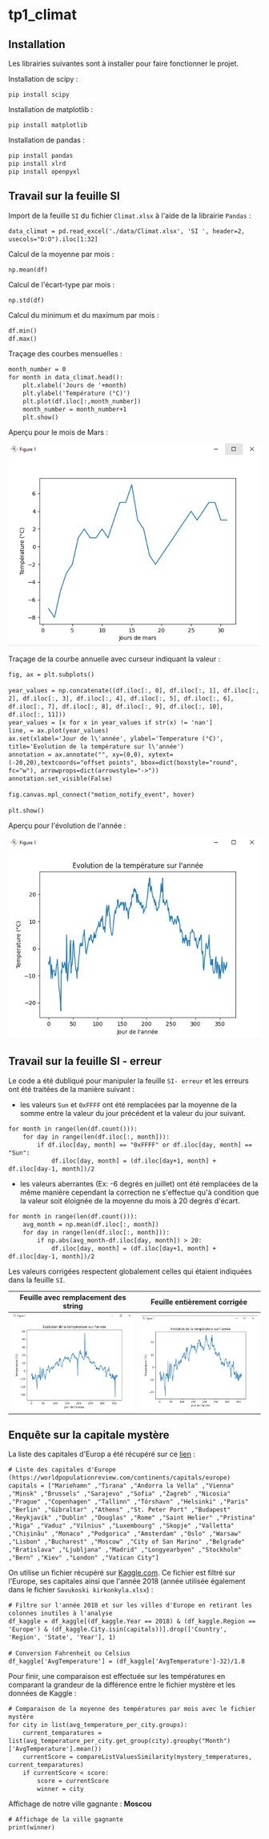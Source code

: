 # tp1_climat

## Installation

Les librairies suivantes sont à installer pour faire fonctionner le projet.

Installation de scipy :
```
pip install scipy
```
Installation de matplotlib :
```
pip install matplotlib
```
Installation de pandas :
```
pip install pandas
pip install xlrd
pip install openpyxl
```

## Travail sur la feuille SI 

Import de la feuille `SI` du fichier `Climat.xlsx` à l'aide de la librairie `Pandas` : 
```
data_climat = pd.read_excel('./data/Climat.xlsx', 'SI ', header=2, usecols="D:O").iloc[1:32]
```

Calcul de la moyenne par mois :
```
np.mean(df)
```

Calcul de l'écart-type par mois :
```
np.std(df)
```

Calcul du minimum et du maximum par mois :
```
df.min()
df.max()
```

Traçage des courbes mensuelles :
```
month_number = 0
for month in data_climat.head():
    plt.xlabel('Jours de '+month)
    plt.ylabel('Température (°C)')
    plt.plot(df.iloc[:,month_number])
    month_number = month_number+1
    plt.show()
```

Aperçu pour le mois de Mars :

![mars_view](img/vue_mars.png "Evolution de la température en Mars")

Traçage de la courbe annuelle avec curseur indiquant la valeur :
```
fig, ax = plt.subplots()

year_values = np.concatenate((df.iloc[:, 0], df.iloc[:, 1], df.iloc[:, 2], df.iloc[:, 3], df.iloc[:, 4], df.iloc[:, 5], df.iloc[:, 6], df.iloc[:, 7], df.iloc[:, 8], df.iloc[:, 9], df.iloc[:, 10], df.iloc[:, 11]))
year_values = [x for x in year_values if str(x) != 'nan']
line, = ax.plot(year_values)
ax.set(xlabel='Jour de l\'année', ylabel='Temperature (°C)', title='Evolution de la température sur l\'année')
annotation = ax.annotate("", xy=(0,0), xytext=(-20,20),textcoords="offset points", bbox=dict(boxstyle="round", fc="w"), arrowprops=dict(arrowstyle="->"))
annotation.set_visible(False)

fig.canvas.mpl_connect("motion_notify_event", hover)

plt.show()
```

Aperçu pour l'évolution de l'année :

![year_view](img/vue_annee.png "Evolution de la température sur l'année")

## Travail sur la feuille SI - erreur

Le code a été dubliqué pour manipuler la feuille `SI- erreur` et les erreurs ont été traitées de la manière suivant :
* les valeurs `Sun` et `0xFFFF` ont été remplacées par la moyenne de la somme entre la valeur du jour précédent et la valeur du jour suivant.
```
for month in range(len(df.count())):
    for day in range(len(df.iloc[:, month])):
        if df.iloc[day, month] == "0xFFFF" or df.iloc[day, month] == "Sun":
            df.iloc[day, month] = (df.iloc[day+1, month] + df.iloc[day-1, month])/2
```
* les valeurs aberrantes (Ex: -6 degrés en juillet) ont été remplacées de la même manière cependant la correction ne s'effectue qu'à condition que la valeur soit éloignée de la moyenne du mois à 20 degrés d'écart.
```
for month in range(len(df.count())):
    avg_month = np.mean(df.iloc[:, month])
    for day in range(len(df.iloc[:, month])):
        if np.abs(avg_month-df.iloc[day, month]) > 20:
            df.iloc[day, month] = (df.iloc[day+1, month] + df.iloc[day-1, month])/2
```

Les valeurs corrigées respectent globalement celles qui étaient indiquées dans la feuille `SI`.

Feuille avec remplacement des string          |  Feuille entièrement corrigée
:-------------------------:|:-----------:
![](img/vue_annee_sans_string.png)  |  ![](img/vue_annee_corrigee.png) 

## Enquête sur la capitale mystère 

La liste des capitales d'Europ a été récupéré sur ce [lien](https://worldpopulationreview.com/continents/capitals/europe) :

```
# Liste des capitales d'Europe (https://worldpopulationreview.com/continents/capitals/europe)
capitals = ["Mariehamn" ,"Tirana" ,"Andorra la Vella" ,"Vienna" ,"Minsk" ,"Brussels" ,"Sarajevo" ,"Sofia" ,"Zagreb" ,"Nicosia" ,"Prague" ,"Copenhagen" ,"Tallinn" ,"Tórshavn" ,"Helsinki" ,"Paris" ,"Berlin" ,"Gibraltar" ,"Athens" ,"St. Peter Port" ,"Budapest" ,"Reykjavik" ,"Dublin" ,"Douglas" ,"Rome" ,"Saint Helier" ,"Pristina" ,"Riga" ,"Vaduz" ,"Vilnius" ,"Luxembourg" ,"Skopje" ,"Valletta" ,"Chișinău" ,"Monaco" ,"Podgorica" ,"Amsterdam" ,"Oslo" ,"Warsaw" ,"Lisbon" ,"Bucharest" ,"Moscow" ,"City of San Marino" ,"Belgrade" ,"Bratislava" ,"Ljubljana" ,"Madrid" ,"Longyearbyen" ,"Stockholm" ,"Bern" ,"Kiev" ,"London" ,"Vatican City"]
```

On utilise un fichier récupéré sur [Kaggle.com](https://www.kaggle.com/sudalairajkumar/daily-temperature-of-major-cities). Ce fichier est filtré sur l'Europe, ses capitales ainsi que l'année 2018 (année utilisée également dans le fichier `Savukoski kirkonkyla.xlsx`) :

```
# Filtre sur l'année 2018 et sur les villes d'Europe en retirant les colonnes inutiles à l'analyse
df_kaggle = df_kaggle[(df_kaggle.Year == 2018) & (df_kaggle.Region == 'Europe') & (df_kaggle.City.isin(capitals))].drop(['Country', 'Region', 'State', 'Year'], 1)

# Conversion Fahrenheit ou Celsius
df_kaggle['AvgTemperature'] = (df_kaggle['AvgTemperature']-32)/1.8
```

Pour finir, une comparaison est effectuée sur les températures en comparant la grandeur de la différence entre le fichier mystère et les données de Kaggle :

```
# Comparaison de la moyenne des températures par mois avec le fichier mystère
for city in list(avg_temperature_per_city.groups):
    current_temparatures = list(avg_temperature_per_city.get_group(city).groupby("Month")['AvgTemperature'].mean())
    currentScore = compareListValuesSimilarity(mystery_temperatures, current_temparatures)
    if currentScore < score:
        score = currentScore
        winner = city
```

Affichage de notre ville gagnante : **Moscou**

```
# Affichage de la ville gagnante
print(winner)
```
